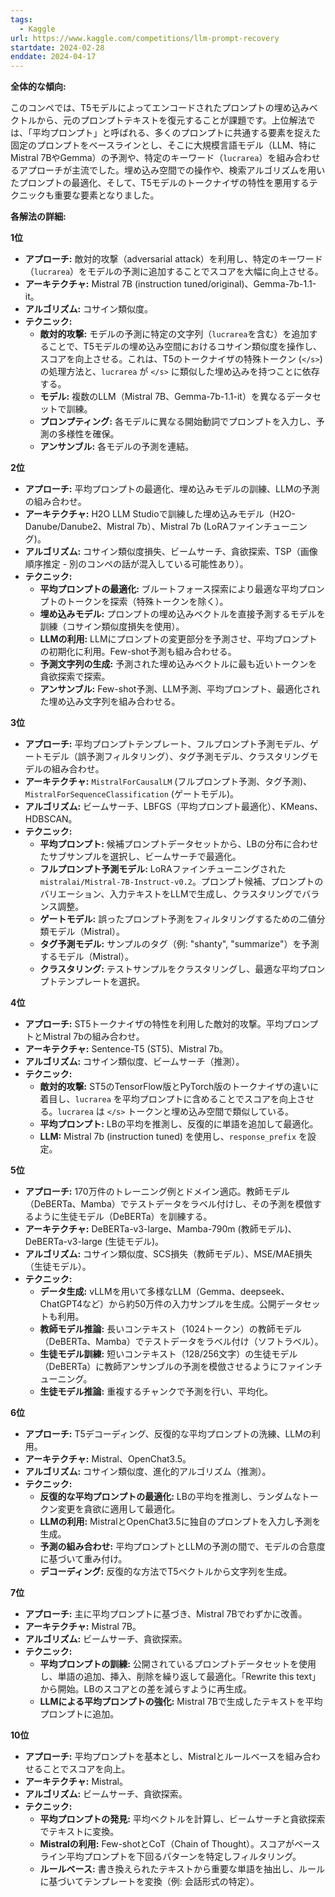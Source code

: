 ```yaml
---
tags:
  - Kaggle
url: https://www.kaggle.com/competitions/llm-prompt-recovery
startdate: 2024-02-28
enddate: 2024-04-17
---
```

**全体的な傾向:**

このコンペでは、T5モデルによってエンコードされたプロンプトの埋め込みベクトルから、元のプロンプトテキストを復元することが課題です。上位解法では、「平均プロンプト」と呼ばれる、多くのプロンプトに共通する要素を捉えた固定のプロンプトをベースラインとし、そこに大規模言語モデル（LLM、特にMistral 7BやGemma）の予測や、特定のキーワード（`lucrarea`）を組み合わせるアプローチが主流でした。埋め込み空間での操作や、検索アルゴリズムを用いたプロンプトの最適化、そして、T5モデルのトークナイザの特性を悪用するテクニックも重要な要素となりました。

**各解法の詳細:**

**1位**

- **アプローチ:** 敵対的攻撃（adversarial attack）を利用し、特定のキーワード（`lucrarea`）をモデルの予測に追加することでスコアを大幅に向上させる。
- **アーキテクチャ:** Mistral 7B (instruction tuned/original)、Gemma-7b-1.1-it。
- **アルゴリズム:** コサイン類似度。
- **テクニック:**
    - **敵対的攻撃:** モデルの予測に特定の文字列（`lucrarea`を含む）を追加することで、T5モデルの埋め込み空間におけるコサイン類似度を操作し、スコアを向上させる。これは、T5のトークナイザの特殊トークン (`</s>`) の処理方法と、`lucrarea` が `</s>` に類似した埋め込みを持つことに依存する。
    - **モデル:** 複数のLLM（Mistral 7B、Gemma-7b-1.1-it）を異なるデータセットで訓練。
    - **プロンプティング:** 各モデルに異なる開始動詞でプロンプトを入力し、予測の多様性を確保。
    - **アンサンブル:** 各モデルの予測を連結。

**2位**

- **アプローチ:** 平均プロンプトの最適化、埋め込みモデルの訓練、LLMの予測の組み合わせ。
- **アーキテクチャ:** H2O LLM Studioで訓練した埋め込みモデル（H2O-Danube/Danube2、Mistral 7b）、Mistral 7b (LoRAファインチューニング)。
- **アルゴリズム:** コサイン類似度損失、ビームサーチ、貪欲探索、TSP（画像順序推定 - 別のコンペの話が混入している可能性あり）。
- **テクニック:**
    - **平均プロンプトの最適化:** ブルートフォース探索により最適な平均プロンプトのトークンを探索（特殊トークンを除く）。
    - **埋め込みモデル:** プロンプトの埋め込みベクトルを直接予測するモデルを訓練（コサイン類似度損失を使用）。
    - **LLMの利用:** LLMにプロンプトの変更部分を予測させ、平均プロンプトの初期化に利用。Few-shot予測も組み合わせる。
    - **予測文字列の生成:** 予測された埋め込みベクトルに最も近いトークンを貪欲探索で探索。
    - **アンサンブル:** Few-shot予測、LLM予測、平均プロンプト、最適化された埋め込み文字列を組み合わせる。

**3位**

- **アプローチ:** 平均プロンプトテンプレート、フルプロンプト予測モデル、ゲートモデル（誤予測フィルタリング）、タグ予測モデル、クラスタリングモデルの組み合わせ。
- **アーキテクチャ:** `MistralForCausalLM` (フルプロンプト予測、タグ予測)、`MistralForSequenceClassification` (ゲートモデル)。
- **アルゴリズム:** ビームサーチ、LBFGS（平均プロンプト最適化）、KMeans、HDBSCAN。
- **テクニック:**
    - **平均プロンプト:** 候補プロンプトデータセットから、LBの分布に合わせたサブサンプルを選択し、ビームサーチで最適化。
    - **フルプロンプト予測モデル:** LoRAファインチューニングされた `mistralai/Mistral-7B-Instruct-v0.2`。プロンプト候補、プロンプトのバリエーション、入力テキストをLLMで生成し、クラスタリングでバランス調整。
    - **ゲートモデル:** 誤ったプロンプト予測をフィルタリングするための二値分類モデル（Mistral）。
    - **タグ予測モデル:** サンプルのタグ（例: "shanty", "summarize"）を予測するモデル（Mistral）。
    - **クラスタリング:** テストサンプルをクラスタリングし、最適な平均プロンプトテンプレートを選択。

**4位**

- **アプローチ:** ST5トークナイザの特性を利用した敵対的攻撃。平均プロンプトとMistral 7bの組み合わせ。
- **アーキテクチャ:** Sentence-T5 (ST5)、Mistral 7b。
- **アルゴリズム:** コサイン類似度、ビームサーチ（推測）。
- **テクニック:**
    - **敵対的攻撃:** ST5のTensorFlow版とPyTorch版のトークナイザの違いに着目し、`lucrarea` を平均プロンプトに含めることでスコアを向上させる。`lucrarea` は `</s>` トークンと埋め込み空間で類似している。
    - **平均プロンプト:** LBの平均を推測し、反復的に単語を追加して最適化。
    - **LLM:** Mistral 7b (instruction tuned) を使用し、`response_prefix` を設定。

**5位**

- **アプローチ:** 170万件のトレーニング例とドメイン適応。教師モデル（DeBERTa、Mamba）でテストデータをラベル付けし、その予測を模倣するように生徒モデル（DeBERTa）を訓練する。
- **アーキテクチャ:** DeBERTa-v3-large、Mamba-790m (教師モデル)、DeBERTa-v3-large (生徒モデル)。
- **アルゴリズム:** コサイン類似度、SCS損失（教師モデル）、MSE/MAE損失（生徒モデル）。
- **テクニック:**
    - **データ生成:** vLLMを用いて多様なLLM（Gemma、deepseek、ChatGPT4など）から約50万件の入力サンプルを生成。公開データセットも利用。
    - **教師モデル推論:** 長いコンテキスト（1024トークン）の教師モデル（DeBERTa、Mamba）でテストデータをラベル付け（ソフトラベル）。
    - **生徒モデル訓練:** 短いコンテキスト（128/256文字）の生徒モデル（DeBERTa）に教師アンサンブルの予測を模倣させるようにファインチューニング。
    - **生徒モデル推論:** 重複するチャンクで予測を行い、平均化。

**6位**

- **アプローチ:** T5デコーディング、反復的な平均プロンプトの洗練、LLMの利用。
- **アーキテクチャ:** Mistral、OpenChat3.5。
- **アルゴリズム:** コサイン類似度、進化的アルゴリズム（推測）。
- **テクニック:**
    - **反復的な平均プロンプトの最適化:** LBの平均を推測し、ランダムなトークン変更を貪欲に適用して最適化。
    - **LLMの利用:** MistralとOpenChat3.5に独自のプロンプトを入力し予測を生成。
    - **予測の組み合わせ:** 平均プロンプトとLLMの予測の間で、モデルの合意度に基づいて重み付け。
    - **デコーディング:** 反復的な方法でT5ベクトルから文字列を生成。

**7位**

- **アプローチ:** 主に平均プロンプトに基づき、Mistral 7Bでわずかに改善。
- **アーキテクチャ:** Mistral 7B。
- **アルゴリズム:** ビームサーチ、貪欲探索。
- **テクニック:**
    - **平均プロンプトの訓練:** 公開されているプロンプトデータセットを使用し、単語の追加、挿入、削除を繰り返して最適化。「Rewrite this text」から開始。LBのスコアとの差を減らすように再生成。
    - **LLMによる平均プロンプトの強化:** Mistral 7Bで生成したテキストを平均プロンプトに追加。

**10位**

- **アプローチ:** 平均プロンプトを基本とし、Mistralとルールベースを組み合わせることでスコアを向上。
- **アーキテクチャ:** Mistral。
- **アルゴリズム:** ビームサーチ、貪欲探索。
- **テクニック:**
    - **平均プロンプトの発見:** 平均ベクトルを計算し、ビームサーチと貪欲探索でテキストに変換。
    - **Mistralの利用:** Few-shotとCoT（Chain of Thought）。スコアがベースライン平均プロンプトを下回るパターンを特定しフィルタリング。
    - **ルールベース:** 書き換えられたテキストから重要な単語を抽出し、ルールに基づいてテンプレートを変換（例: 会話形式の特定）。

